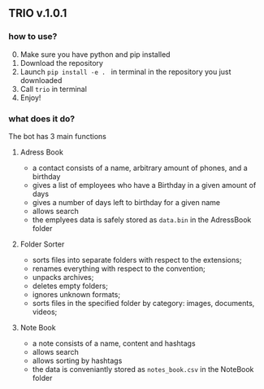 ## TRIO v.1.0.1

### how to use?

0. Make sure you have python and pip installed
1. Download the repository 
2. Launch `pip install -e . ` in terminal in the repository you just downloaded 
3. Сall `trio` in terminal
4. Enjoy!

### what does it do?

The bot has 3 main functions
1. Adress Book
    - a contact consists of a name, arbitrary amount of phones, and a birthday
    - gives a list of employees who have a Birthday in a given amount of days
    - gives a number of days left to birthday for a given name
    - allows search 
    - the emplyees data is safely stored as `data.bin` in the AdressBook folder

2. Folder Sorter
    - sorts files into separate folders with respect to the extensions;
    - renames everything with respect to the convention;
    - unpacks archives;
    - deletes empty folders;
    - ignores unknown formats;
    - sorts files in the specified folder by category: images, documents, videos;

3. Note Book 
    - a note consists of a name, content and hashtags
    - allows search
    - allows sorting by hashtags
    - the data is conveniantly stored as `notes_book.csv` in the NoteBook folder

